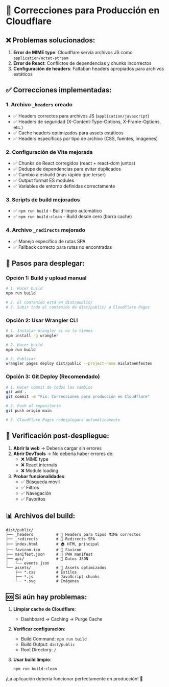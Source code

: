 # 🚀 Correcciones para Producción en Cloudflare

## ❌ Problemas solucionados:

1. **Error de MIME type**: Cloudflare servía archivos JS como `application/octet-stream`
2. **Error de React**: Conflictos de dependencias y chunks incorrectos
3. **Configuración de headers**: Faltaban headers apropiados para archivos estáticos

## ✅ Correcciones implementadas:

### 1. **Archivo `_headers` creado**
- ✅ Headers correctos para archivos JS (`application/javascript`)
- ✅ Headers de seguridad (X-Content-Type-Options, X-Frame-Options, etc.)
- ✅ Cache headers optimizados para assets estáticos
- ✅ Headers específicos por tipo de archivo (CSS, fuentes, imágenes)

### 2. **Configuración de Vite mejorada**
- ✅ Chunks de React corregidos (react + react-dom juntos)
- ✅ Dedupe de dependencias para evitar duplicados
- ✅ Cambio a esbuild (más rápido que terser)
- ✅ Output format ES modules
- ✅ Variables de entorno definidas correctamente

### 3. **Scripts de build mejorados**
- ✅ `npm run build` - Build limpio automático
- ✅ `npm run build:clean` - Build desde cero (borra cache)

### 4. **Archivo `_redirects` mejorado**
- ✅ Manejo específico de rutas SPA
- ✅ Fallback correcto para rutas no encontradas

## 🚀 Pasos para desplegar:

### Opción 1: Build y upload manual
```bash
# 1. Hacer build
npm run build

# 2. El contenido está en dist/public/
# 3. Subir todo el contenido de dist/public/ a Cloudflare Pages
```

### Opción 2: Usar Wrangler CLI
```bash
# 1. Instalar Wrangler si no lo tienes
npm install -g wrangler

# 2. Hacer build
npm run build

# 3. Publicar
wrangler pages deploy dist/public --project-name mislataenfestes
```

### Opción 3: Git Deploy (Recomendado)
```bash
# 1. Hacer commit de todos los cambios
git add .
git commit -m "Fix: Correcciones para producción en Cloudflare"

# 2. Push al repositorio
git push origin main

# 3. Cloudflare Pages redesplegará automáticamente
```

## 🔧 Verificación post-despliegue:

1. **Abrir la web** → Debería cargar sin errores
2. **Abrir DevTools** → No debería haber errores de:
   - ❌ MIME type
   - ❌ React internals
   - ❌ Module loading
3. **Probar funcionalidades**:
   - ✅ Búsqueda móvil
   - ✅ Filtros
   - ✅ Navegación
   - ✅ Favoritos

## 📊 Archivos del build:

```
dist/public/
├── _headers          # 📄 Headers para tipos MIME correctos
├── _redirects        # 🔄 Redirects SPA  
├── index.html        # 🏠 HTML principal
├── favicon.ico       # 🎯 Favicon
├── manifest.json     # 📱 PWA manifest
├── api/              # 📡 Datos JSON
│   └── events.json
└── assets/           # 🎨 Assets optimizados
    ├── *.css         # Estilos
    ├── *.js          # JavaScript chunks
    └── *.svg         # Imágenes
```

## 🆘 Si aún hay problemas:

1. **Limpiar cache de Cloudflare**:
   - Dashboard → Caching → Purge Cache

2. **Verificar configuración**:
   - Build Command: `npm run build`
   - Build Output: `dist/public`
   - Root Directory: `/`

3. **Usar build limpio**:
   ```bash
   npm run build:clean
   ```

¡La aplicación debería funcionar perfectamente en producción! 🎉
